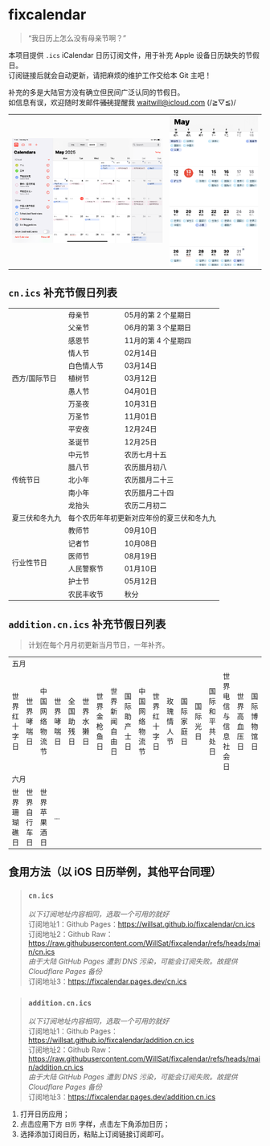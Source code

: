 # fixcalendar

> “我日历上怎么没有母亲节啊？”

本项目提供 `.ics` iCalendar 日历订阅文件，用于补充 Apple 设备日历缺失的节假日。  
订阅链接后就会自动更新，请把麻烦的维护工作交给本 Git 主吧！ 

补充的多是大陆官方没有确立但民间广泛认同的节假日。  
如信息有误，欢迎随时发邮件~~骚扰~~提醒我 waitwill@icloud.com (/≧▽≦)/  

<table>
  <tr>
    <td><img src="img/IMG1.png" /></td><td><img src="img/IMG2.jpg" /></td>
  </tr>
</table>

## `cn.ics` 补充节假日列表

<table>
<tr><td rowspan="11">西方/国际节日</td><td>母亲节</td><td>05月的第 2 个星期日</td></tr>
<tr><td>父亲节</td><td>06月的第 3 个星期日</td></tr>
<tr><td>感恩节</td><td>11月的第 4 个星期四</td></tr>
<tr><td>情人节</td><td>02月14日</td></tr>
<tr><td>白色情人节</td><td>03月14日</td></tr>
<tr><td>植树节</td><td>03月12日</td></tr>
<tr><td>愚人节</td><td>04月01日</td></tr>
<tr><td>万圣夜</td><td>10月31日</td></tr>
<tr><td>万圣节</td><td>11月01日</td></tr>
<tr><td>平安夜</td><td>12月24日</td></tr>
<tr><td>圣诞节</td><td>12月25日</td></tr>
<tr><td rowspan="5">传统节日</td><td>中元节</td><td>农历七月十五</td></tr>
<tr><td>腊八节</td><td>农历腊月初八</td></tr>
<tr><td>北小年</td><td>农历腊月二十三</td></tr>
<tr><td>南小年</td><td>农历腊月二十四</td></tr>
<tr><td>龙抬头</td><td>农历二月初二</td></tr>
<tr><td>夏三伏和冬九九</td><td colspan="2">每个农历年年初更新对应年份的夏三伏和冬九九</td></tr>

<tr><td rowspan="6">行业性节日</td><td>教师节</td><td>09月10日</td></tr>
<tr><td>记者节</td><td>10月08日</td></tr>
<tr><td>医师节</td><td>08月19日</td></tr>
<tr><td>人民警察节</td><td>01月10日</td></tr>
<tr><td>护士节</td><td>05月12日</td></tr>
<tr><td>农民丰收节</td><td>秋分</td></tr>
</table>

## `addition.cn.ics` 补充节假日列表

> 计划在每个月月初更新当月节日，一年补齐。

<table>
<tr><td colspan="99">五月</td></tr>
<tr><td>世界红十字日</td>
<td>世界哮喘日</td>
<td>中国网络物流节</td>
<td>世界哮喘日</td>
<td>全国助残日</td>
<td>世界水獭日</td>
<td>世界金枪鱼日</td>
<td>世界新闻自由日</td>
<td>国际助产士日</td>
<td>中国网络物流节</td>
<td>世界红十字日</td>
<td>玫瑰情人节</td>
<td>国际家庭日</td>
<td>国际光日</td>
<td>国际和平共处日</td>
<td>世界电信与信息社会日</td>
<td>世界高血压日</td>
<td>国际博物馆日</td>
<td>中国旅游日</td>
<td>世界家庭医生日</td>
<td>学生营养日</td>
<td>国际茶日</td>
<td>生物多样性日</td>
<td>世界龟鳖日</td>
<td>根除产科瘘国际日</td>
<td>国际捻角山羊日</td>
<td>世界足球日</td>
<td>国际失踪儿童日</td>
<td>世界向人体条件挑战日</td>
<td>全国爱发日</td>
<td>世界肠道健康日</td>
<td>国际维和人员日</td>
<td>五卅运动纪念日</td>
<td>世界海狮日</td>
<td>世界无烟日</td></tr>
<tr><td colspan="99">六月</td></tr>
<tr><td>世界珊瑚礁日</td>
<td>世界自行车日</td>
<td>世界苹果酒日</td>
<td>...</td></tr>
</table>

## 食用方法（以 iOS 日历举例，其他平台同理）

> ### `cn.ics`
> *以下订阅地址内容相同，选取一个可用的就好*  
> 订阅地址1：Github Pages：https://willsat.github.io/fixcalendar/cn.ics  
> 订阅地址2：Github Raw：https://raw.githubusercontent.com/WillSat/fixcalendar/refs/heads/main/cn.ics  
> *由于大陆 GitHub Pages 遭到 DNS 污染，可能会订阅失败。故提供 Cloudflare Pages 备份*  
> 订阅地址3：https://fixcalendar.pages.dev/cn.ics

> ### `addition.cn.ics`
> *以下订阅地址内容相同，选取一个可用的就好*  
> 订阅地址1：Github Pages：https://willsat.github.io/fixcalendar/addition.cn.ics  
> 订阅地址2：Github Raw：https://raw.githubusercontent.com/WillSat/fixcalendar/refs/heads/main/addition.cn.ics  
> *由于大陆 GitHub Pages 遭到 DNS 污染，可能会订阅失败。故提供 Cloudflare Pages 备份*  
> 订阅地址3：https://fixcalendar.pages.dev/addition.cn.ics  

1. 打开日历应用；
2. 点击应用下方 `日历` 字样，点击左下角添加日历；
3. 选择添加订阅日历，粘贴上订阅链接订阅即可。
